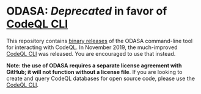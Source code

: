 # ODASA: *Deprecated* in favor of [CodeQL CLI](https://github.com/github/codeql-cli)

This repository contains [binary releases](https://github.com/Semmle/odasa-binaries/releases) of the ODASA command-line tool for interacting with CodeQL. In November 2019, the much-improved [CodeQL CLI](https://github.com/github/codeql-cli-binaries) was released. You are encouraged to use that instead.

**Note: the use of ODASA requires a separate license agreement with GitHub; it will not function without a license file**. If you are looking to create and query CodeQL databases for open source code, please use the [CodeQL CLI](https://github.com/github/codeql-cli-binaries).
